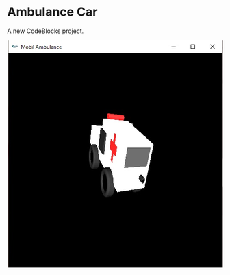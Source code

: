 # Ambulance Car

A new CodeBlocks project.

<p align="center">
<img src="https://github.com/KurniAndi/CodeBlocks-Ambulance-Car/blob/master/image.jpg"/>
</p>
